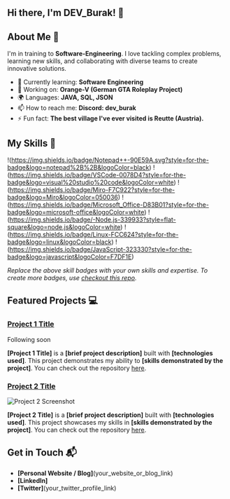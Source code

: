 <!---
Dev-Burak/Dev-Burak is a ✨ special ✨ repository because its `README.md` (this file) appears on your GitHub profile.
You can click the Preview link to take a look at your changes.
--->

## Hi there, I'm DEV_Burak! 👋



## About Me 🚀

I'm in training to **Software-Engineering**. I love tackling complex problems, learning new skills, and collaborating with diverse teams to create innovative solutions.

- 🌱 Currently learning: **Software Engineering**
- 🔭 Working on: **Orange-V (German GTA Roleplay Project)**
- 🌍 Languages: **JAVA, SQL, JSON**
- 📫 How to reach me: **Discord: dev_burak**
- ⚡ Fun fact: **The best village I've ever visited is Reutte (Austria).**

## My Skills 🧠

!(https://img.shields.io/badge/Notepad++-90E59A.svg?style=for-the-badge&logo=notepad%2B%2B&logoColor=black)
!(https://img.shields.io/badge/VSCode-0078D4?style=for-the-badge&logo=visual%20studio%20code&logoColor=white)
!(https://img.shields.io/badge/Miro-F7C922?style=for-the-badge&logo=Miro&logoColor=050036)
!(https://img.shields.io/badge/Microsoft_Office-D83B01?style=for-the-badge&logo=microsoft-office&logoColor=white)
!(https://img.shields.io/badge/-Node.js-339933?style=flat-square&logo=node.js&logoColor=white)
!(https://img.shields.io/badge/Linux-FCC624?style=for-the-badge&logo=linux&logoColor=black)
!(https://img.shields.io/badge/JavaScript-323330?style=for-the-badge&logo=javascript&logoColor=F7DF1E)

*Replace the above skill badges with your own skills and expertise. To create more badges, use [checkout this repo](https://github.com/alexandresanlim/Badges4-README.md-Profile).*

## Featured Projects 💻

### [Project 1 Title](project_1_link)

Following soon

**[Project 1 Title]** is a **[brief project description]** built with **[technologies used]**. This project demonstrates my ability to **[skills demonstrated by the project]**. You can check out the repository [here](project_1_repository_link).

### [Project 2 Title](project_2_link)

![Project 2 Screenshot](project_2_screenshot_url)

**[Project 2 Title]** is a **[brief project description]** built with **[technologies used]**. This project showcases my skills in **[skills demonstrated by the project]**. You can check out the repository [here](project_2_repository_link).

## Get in Touch 📬

- **[Personal Website / Blog]**(your_website_or_blog_link)
- **[LinkedIn]**
- **[Twitter]**(your_twitter_profile_link)
